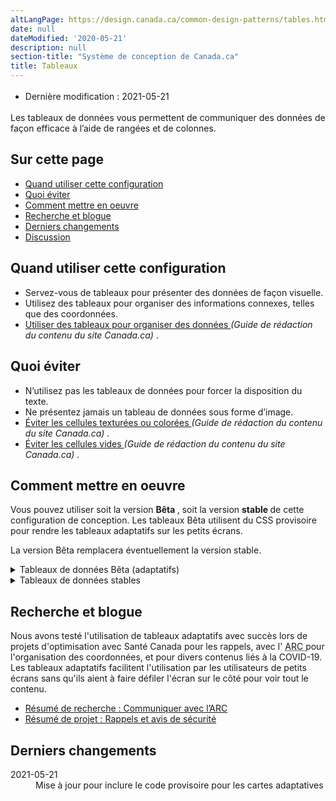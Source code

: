```yaml
---
altLangPage: https://design.canada.ca/common-design-patterns/tables.html
date: null
dateModified: '2020-05-21'
description: null
section-title: "Système de conception de Canada.ca"
title: Tableaux
---
```



<div class="row">
 <div class="col-md-12 pull-left">
  <ul class="list-inline small mrgn-bttm-sm" id="list-inline-desktop-only" style="line-height:1.65em">
   <li class="mrgn-rght-lg">
    Dernière modification : 2021-05-21
   </li>
  </ul>
 </div>
</div>

<p>
 Les tableaux de données vous permettent de communiquer des données de façon efficace à l’aide de rangées et de colonnes.
</p>

<section>
 <h2>
  Sur cette page
 </h2>
 <ul>
  <li>
   <a href="#quand">
    Quand utiliser cette configuration
   </a>
  </li>
  <li>
   <a href="#eviter">
    Quoi éviter
   </a>
  </li>
  <li>
   <a href="#comment">
    Comment mettre en oeuvre
   </a>
  </li>
  <li>
   <a href="#recherche">
    Recherche et blogue
   </a>
  </li>
  <li>
   <a href="#derniers">
    Derniers changements
   </a>
  </li>
  <li>
   <a href="#discussion">
    Discussion
   </a>
  </li>
 </ul>
</section>

<section>
 <h2 id="quand">
  Quand utiliser cette configuration
 </h2>
 <ul>
  <li>
   Servez-vous de tableaux pour présenter des données de façon visuelle.
  </li>
  <li>
   Utilisez des tableaux pour organiser des informations connexes, telles que des coordonnées.
  </li>
  <li>
   <a href="https://www.canada.ca/fr/secretariat-conseil-tresor/services/communications-gouvernementales/guide-redaction-contenu-canada.html#wp5-3">
    Utiliser des tableaux pour organiser des données
   </a>
   <cite>
    (Guide de rédaction du contenu du site Canada.ca)
   </cite>
   .
  </li>
 </ul>
</section>

<section>
 <h2 id="eviter">
  Quoi éviter
 </h2>
 <ul>
  <li>
   N’utilisez pas les tableaux de données pour forcer la disposition du texte.
  </li>
  <li>
   Ne présentez jamais un tableau de données sous forme d’image.
  </li>
  <li>
   <a href="https://www.canada.ca/fr/secretariat-conseil-tresor/services/communications-gouvernementales/guide-redaction-contenu-canada.html#wp5-3-3">
    Éviter les cellules texturées ou colorées
   </a>
   <cite>
    (Guide de rédaction du contenu du site Canada.ca)
   </cite>
   .
  </li>
  <li>
   <a href="https://www.canada.ca/fr/secretariat-conseil-tresor/services/communications-gouvernementales/guide-redaction-contenu-canada.html#wp5-3-4">
    Éviter les cellules vides
   </a>
   <cite>
    (Guide de rédaction du contenu du site Canada.ca)
   </cite>
   .
  </li>
 </ul>
</section>

<section>
 <h2 id="comment">
  Comment mettre en oeuvre
 </h2>
 <p>
  Vous pouvez utiliser soit la version
  <strong>
   Bêta
  </strong>
  , soit la version
  <strong>
   stable
  </strong>
  de cette configuration de conception. Les tableaux Bêta utilisent du CSS provisoire pour rendre les tableaux adaptatifs sur les petits écrans.
 </p>
 <p>
  La version Bêta remplacera éventuellement la version stable.
 </p>
 <details>
  <summary>
   Tableaux de données Bêta (adaptatifs)
  </summary>
  <p>
   Les tableaux adaptatifs Bêta sont :
  </p>
  <ul>
   <li>
    supportés uniquement pour les tableaux simples qui n'ont pas de colonnes ou de rangées combinées
   </li>
   <li>
    non pris en charge par IE 11
   </li>
  </ul>
  <p>
   Les tableaux adaptatifs créent des cartes pour les vues d'appareil mobile et de petite tablette.
  </p>
  <p>
   Comme il s'agit encore d'une version bêta, assurez-vous de tester vos tableaux dans différentes grandeur d'écran, surtout si vous ajoutez beaucoup de personnalisation.
  </p>
  <div class="pattern-demo pattern-demo-component">
   <div class="component-demo example-frame-bkg" id="basic-demo">
    <div class="layout-demo example-frame-bkg" id="unfiltered-layout">
     <h3 class="h4 hidden-xs hidden-sm">
      Grandeur d'écran:
     </h3>
     <div class="btn-group hidden-xs hidden-sm">
      <button class="btn btn-default" id="resize-iframe-mobile">
       <span class="fas fa-mobile-alt">
       </span>
       <strong>
        Petit
       </strong>
      </button>
      <button class="btn btn-default" id="resize-iframe-tablet">
       <span class="fas fa-tablet-alt">
       </span>
       <strong>
        Moyen
       </strong>
      </button>
      <button class="btn btn-default" id="resize-iframe-desktop">
       <span class="fas fa-desktop">
       </span>
       <strong>
        Grand
       </strong>
      </button>
     </div>
     <iframe class="example-frame example-frame-resizable example-frame-m" loading="lazy" onload="resizeIframe(this);" src="fragments/base.html" title="Basic table example">
     </iframe>
    </div>
   </div>
  </div>
  <details>
   <summary>
    Code
   </summary>
   <pre><code>&lt;table class="provisional gc-table table" id="myTable1"&gt;
&lt;caption&gt;Croissance de la population dans les villes canadiennes&lt;/caption&gt;
 &lt;thead&gt;
  &lt;tr&gt;
   &lt;th&gt;City&lt;/th&gt;
   &lt;th&gt;Population en 2007&lt;/th&gt;
   &lt;th&gt;Population en 2017&lt;/th&gt;
   &lt;th&gt;Variation en pourcentage&lt;/th&gt;
  &lt;/tr&gt;
 &lt;/thead&gt;
 &lt;tbody&gt;
  &lt;tr&gt;
   &lt;td data-label="Ville"&gt;Toronto&lt;/td&gt;
   &lt;td data-label="Population en 2007"&gt;5 418 207&lt;/td&gt;
   &lt;td data-label="Population en 2017"&gt;6 346 088&lt;/td&gt;
   &lt;td data-label="Variation en pourcentage"&gt;17,1%&lt;/td&gt;
  &lt;/tr&gt;
  &lt;tr&gt;
   &lt;td data-label="Ville"&gt;Montréal&lt;/td&gt;
   &lt;td data-label="Population en 2007"&gt;3 714 846&lt;/td&gt;
   &lt;td data-label="Population en 2017"&gt;4 138 254&lt;/td&gt;
   &lt;td data-label="Variation en pourcentage"&gt;11,4%&lt;/td&gt;
  &lt;/tr&gt;
  &lt;tr&gt;
   &lt;td data-label="Ville"&gt;Vancouver&lt;/td&gt;
   &lt;td data-label="Population en 2007"&gt;2 218 134&lt;/td&gt;
   &lt;td data-label="Population en 2017"&gt;2 571 262&lt;/td&gt;
   &lt;td data-label="Variation en pourcentage"&gt;15,9%&lt;/td&gt;
  &lt;/tr&gt;
  &lt;tr&gt;
   &lt;td data-label="Ville"&gt;Ottawa–Gatineau&lt;/td&gt;
   &lt;td data-label="Population en 2007"&gt;1 188 073&lt;/td&gt;
   &lt;td data-label="Population en 2017"&gt;1 377 016 &lt;/td&gt;
   &lt;td data-label="Variation en pourcentage"&gt;15,9%&lt;/td&gt;
  &lt;/tr&gt;
 &lt;/tbody&gt;
&lt;/table&gt;</code></pre>
  </details>
  <h3>
   Modification des tableaux
  </h3>
  <table class="table">
   <thead>
    <tr>
     <th>
      Option
     </th>
     <th>
      Description
     </th>
     <th>
      Comment mettre en oeuvre
     </th>
    </tr>
   </thead>
   <tbody>
    <tr>
     <td>
      Bordures
     </td>
     <td>
      Ajoute une bordure pour aider à séparer visuellement les cellules du tableau lorsqu'elles ont beaucoup de contenu.
     </td>
     <td>
      Ajouter la classe
      <code>
       table-bordered
      </code>
      au tableau (
      <code>
       &lt;table&gt;
      </code>
      )
     </td>
    </tr>
    <tr>
     <td>
      Espace condensé
     </td>
     <td>
      Réduit la hauteur des cellules du tableau
     </td>
     <td>
      Ajouter la classe
      <code>
       table-condensed
      </code>
      au tableau (
      <code>
       &lt;table&gt;
      </code>
      )
     </td>
    </tr>
    <tr>
     <td>
      Rangées rayées
     </td>
     <td>
      Alterne la couleur des rangées du tableau du blanc au gris.
     </td>
     <td>
      Ajouter la classe
      <code>
       table-striped
      </code>
      au tableau (
      <code>
       &lt;table&gt;
      </code>
      )
     </td>
    </tr>
    <tr>
     <td>
      Rangées mises en valeur au pointage
     </td>
     <td>
      Assombrit l'arrière-plan lorsque la souris survole une une rangée.
     </td>
     <td>
      Ajouter la classe
      <code>
       table-hover
      </code>
      au tableau (
      <code>
       &lt;table&gt;
      </code>
      )
     </td>
    </tr>
    <tr>
     <td>
      Aligné à gauche
     </td>
     <td>
      Aligner le texte dans n'importe quelle cellule sur les cartes mobiles
     </td>
     <td>
      Ajouter la classe
      <code>
       text-left
      </code>
      à l'élément HTML à l'intérieur du
      <code>
       &lt;td&gt;
      </code>
      que vous voulez aligner à gauche, tel qu'un
      <code>
       &lt;span&gt;
      </code>
      ou un
      <code>
       &lt;ul&gt;
      </code>
     </td>
    </tr>
    <tr>
     <td>
      Filtre simple
     </td>
     <td>
      Ajouter un filtre simple à un tableau
     </td>
     <td>
      Ajouter la classe
      <code>
       wb-filter
      </code>
      au tableau (
      <code>
       &lt;table&gt;
      </code>
      )
     </td>
    </tr>
    <tr>
     <td>
      Activer le plugiciel DataTables
     </td>
     <td>
      Permet la recherche, le tri, le filtrage, la pagination, etc.
      <a href="https://wet-boew.github.io/v4.0-ci/demos/tables/tables-fr.html">
       Documentation du plugiciel DataTables
      </a>
     </td>
     <td>
      Ajouter la classe
      <code>
       wb-tables
      </code>
      au tableau (
      <code>
       &lt;table&gt;
      </code>
      ) et ajouter les valeurs appropriées à
      <code>
       data-wb-tables=""
      </code>
     </td>
    </tr>
   </tbody>
  </table>
 </details>
 <details>
  <summary>
   Tableaux de données stables
  </summary>
  <ul>
   <li>
    Servez-vous des catégories de présentation définies pour les tableaux dans la
    <abbr title="Boîte à outils de l’expérience Web">
     BOEW
    </abbr>
    .
   </li>
   <li>
    Veillez à ce que chaque colonne ne présente qu’une facette de données.
   </li>
   <li>
    Dans la mesure du possible, utilisez les tableaux de la version 4 de la
    <abbr title="Boîte à outils de l’expérience Web">
     BOEW
    </abbr>
    qui comprennent des mécanismes de tri et de filtrage.
    <ul>
     <li>
      Cette façon de procéder est recommandée lorsqu’un tableau compte plus de 12 rangées.
     </li>
    </ul>
   </li>
   <li>
    Ajoutez des commandes de pagination facultatives pour les tableaux comptant plus de 12 rangées.
   </li>
   <li>
    Ne présentez jamais des données tabulaires sous forme d’images.
   </li>
  </ul>
  <h2>
   Exemple concret
  </h2>
  <ul>
   <li>
    <a href="https://wet-boew.github.io/v4.0-ci/demos/tables/tables-fr.html">
     BOEW : Tableaux
    </a>
   </li>
  </ul>
  <section class="panel panel-primary">
   <header class="panel-heading">
    <h3 class="panel-title">
     Exemple
    </h3>
   </header>
   <div class="panel-body">
    <figure class="mrgn-bttm-sm">
     <figcaption class="text-center">
      <b>
       Modèle de table de données
      </b>
     </figcaption>
     <img alt="Capture d’écran illustrant le modèle de table de données dans le site Canada.ca. Plus de détails au sujet de ce graphique se retrouvent dans le texte entourant l’image." class="img-responsive center-block" src="https://www.canada.ca/content/dam/tbs-sct/images/government-communications/canada-content-style-guide/data-tables-pattern-fra-02.jpg"/>
    </figure>
   </div>
  </section>
 </details>
</section>

<h2 id="recherche">
 Recherche et blogue
</h2>

<p>
 Nous avons testé l'utilisation de tableaux adaptatifs avec succès lors de projets d'optimisation avec Santé Canada pour les rappels, avec l'
 <abbr title="Agence du revenu du Canada">
  ARC
 </abbr>
 pour l'organisation des coordonnées, et pour divers contenus liés à la COVID-19. Les tableaux adaptatifs facilitent l'utilisation par les utilisateurs de petits écrans sans qu'ils aient à faire défiler l'écran sur le côté pour voir tout le contenu.
</p>

<ul>
 <li>
  <a href="{{ site.url }}/resumes-recherche/arc-contactez-nous-resume-recherche.html">
   Résumé de recherche&nbsp;: Communiquer avec l’ARC
  </a>
 </li>
 <li>
  <a href="{{ site.url }}/resumes-recherche/rappels-resume-recherche.html">
   Résumé de projet : Rappels et avis de sécurité
  </a>
 </li>
</ul>

<h2 id="derniers">
 Derniers changements
</h2>

<section>
 <dl class="dl-horizontal">
  <dt>
   <time class="link-muted" datetime="2021-05-21">
    2021-05-21
   </time>
  </dt>
  <dd>
   Mise à jour pour inclure le code provisoire pour les cartes adaptatives
  </dd>
 </dl>
</section>
